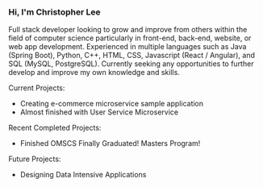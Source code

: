### Hi, I'm Christopher Lee

Full stack developer looking to grow and improve from others within the field of computer science particularly in front-end, back-end, website, or web app development. Experienced in multiple languages such as Java (Spring Boot), Python, C++, HTML, CSS, Javascript (React / Angular), and SQL (MySQL, PostgreSQL). Currently seeking any opportunities to further develop and improve my own knowledge and skills.

Current Projects:
* Creating e-commerce microservice sample application
* Almost finished with User Service Microservice

Recent Completed Projects:
* Finished OMSCS Finally Graduated! Masters Program!

Future Projects:
* Designing Data Intensive Applications
